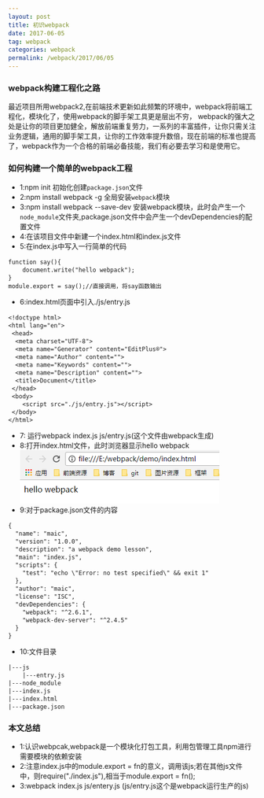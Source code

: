 ```yaml
---
layout: post
title: 初识webpack
date: 2017-06-05
tag: webpack
categories: webpack
permalink: /webpack/2017/06/05
---
```


### webpack构建工程化之路
最近项目所用webpack2,在前端技术更新如此频繁的环境中，webpack将前端工程化，模块化了，使用webpack的脚手架工具更是层出不穷，
webpack的强大之处是让你的项目更加健全，解放前端重复劳力，一系列的丰富插件，让你只需关注业务逻辑，通用的脚手架工具，让你的工作效率提升数倍，现在前端的标准也提高了，webpack作为一个合格的前端必备技能，我们有必要去学习和是使用它。

<!--more-->
### 如何构建一个简单的webpack工程
*  1:npm init 初始化创建`package.json`文件
*  2:npm install webpack -g  全局安装`webpack`模块
*  3:npm install webpack --save-dev  安装webpack模块，此时会产生一个`node_module`文件夹,package.json文件中会产生一个devDependencies的配置文件
*  4:在该项目文件中新建一个index.html和index.js文件
*  5:在index.js中写入一行简单的代码
```
function say(){
	document.write("hello webpack");
}
module.export = say();//直接调用，将say函数输出
```
*  6:index.html页面中引入./js/entry.js

```
<!doctype html>
<html lang="en">
 <head>
  <meta charset="UTF-8">
  <meta name="Generator" content="EditPlus®">
  <meta name="Author" content="">
  <meta name="Keywords" content="">
  <meta name="Description" content="">
  <title>Document</title>
 </head>
 <body>
	<script src="./js/entry.js"></script>
 </body>
</html>
```

*  7: 运行webpack index.js js/entry.js(这个文件由webpack生成)
*  8:打开index.html文件，此时浏览器显示hello webpack
![](/images/webpack/1.png)
*  9:对于package.json文件的内容

```
{
  "name": "maic",
  "version": "1.0.0",
  "description": "a webpack demo lesson",
  "main": "index.js",
  "scripts": {
    "test": "echo \"Error: no test specified\" && exit 1"
  },
  "author": "maic",
  "license": "ISC",
  "devDependencies": {
    "webpack": "^2.6.1",
    "webpack-dev-server": "^2.4.5"
  }
}
```
*  10:文件目录
```
|---js
    |---entry.js
|---node_module
|---index.js
|---index.html
|---package.json
```
### 本文总结
*  1:认识webpcak,webpack是一个模块化打包工具，利用包管理工具npm进行需要模块的依赖安装
*  2:注意index.js中的module.export = fn的意义，调用该js;若在其他js文件中，则require("./index.js"),相当于module.export = fn(); 
*  3:webpack index.js js/entery.js (js/entry.js这个是webpack运行生产的js)






